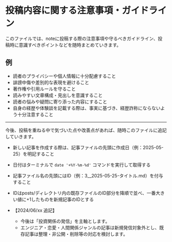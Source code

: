 # 投稿内容に関する注意事項・ガイドライン

このファイルでは、noteに投稿する際の注意事項や守るべきガイドライン、投稿時に意識すべきポイントなどを随時まとめていきます。

## 例
- 読者のプライバシーや個人情報に十分配慮すること
- 誹謗中傷や差別的な表現を避けること
- 著作権や引用ルールを守ること
- 読みやすい文章構成・見出しを意識すること
- 読者の悩みや疑問に寄り添った内容にすること
- 自身の経歴や体験談を記載する際は、事実に基づき、経歴詐称にならないよう十分注意すること

---

今後、投稿を重ねる中で気づいた点や改善点があれば、随時このファイルに追記していきます。

- 新しい記事を作成する際は、記事ファイルの先頭に作成日（例：2025-05-25）を明記すること
- 日付はターミナルで `date '+%Y-%m-%d'` コマンドを実行して取得する
- 記事ファイル名の先頭にはID（例：3__2025-05-25-タイトル.md）を付与すること
- IDはposts/ディレクトリ内の既存ファイルのID部分を降順で並べ、一番大きい値に+1したものを新規記事のIDとする

- 【2024/06/xx 追記】
  - 今後は「投資関係の発信」を主軸とします。
  - エンジニア・恋愛・人間関係ジャンルの記事は新規発信対象外とし、既存記事は整理・非公開・削除等の対応を検討します。
